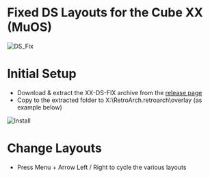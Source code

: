# Fixed DS Layouts for the Cube XX (MuOS)

![DS_Fix](https://github.com/user-attachments/assets/3391bcbe-22e5-4072-8330-e39aa2bd81e2)

# Initial Setup

- Download & extract the XX-DS-FIX archive from the [release page](https://github.com/acatone-git/Cube_DS_Fix_MuOS/releases)
- Copy to the extracted folder to X:\RetroArch\.retroarch\overlay (as example below)



![Install](https://github.com/acatone-git/TSP-NB/assets/67967964/bba418e3-60ce-4a89-ab68-1cfdaa39859d)

# Change Layouts

- Press Menu + Arrow Left / Right to cycle the various layouts

